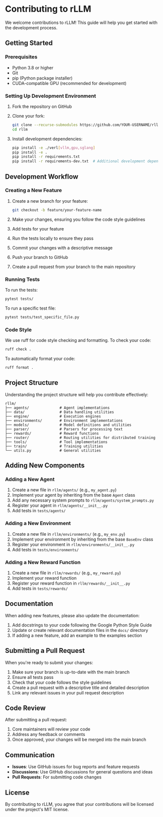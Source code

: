 # Contributing to rLLM

We welcome contributions to rLLM! This guide will help you get started with the development process.

## Getting Started

### Prerequisites

- Python 3.8 or higher
- Git
- pip (Python package installer)
- CUDA-compatible GPU (recommended for development)

### Setting Up Development Environment

1. Fork the repository on GitHub
2. Clone your fork:
   ```bash
   git clone --recurse-submodules https://github.com/YOUR-USERNAME/rllm-internal.git
   cd rllm
   ```

3. Install development dependencies:
   ```bash
   pip install -e ./verl[vllm,gpu,sglang]
   pip install -e .
   pip install -r requirements.txt
   pip install -r requirements-dev.txt  # Additional development dependencies
   ```

## Development Workflow

### Creating a New Feature

1. Create a new branch for your feature:
   ```bash
   git checkout -b feature/your-feature-name
   ```

2. Make your changes, ensuring you follow the code style guidelines
3. Add tests for your feature
4. Run the tests locally to ensure they pass
5. Commit your changes with a descriptive message
6. Push your branch to GitHub
7. Create a pull request from your branch to the main repository

### Running Tests

To run the tests:

```bash
pytest tests/
```

To run a specific test file:

```bash
pytest tests/test_specific_file.py
```

### Code Style

We use ruff for code style checking and formatting. To check your code:

```bash
ruff check .
```

To automatically format your code:

```bash
ruff format .
```

## Project Structure

Understanding the project structure will help you contribute effectively:

```
rllm/
├── agents/              # Agent implementations
├── data/                # Data handling utilities
├── engine/              # Execution engines
├── environments/        # Environment implementations
├── models/              # Model definitions and utilities
├── parser/              # Parsers for processing text
├── rewards/             # Reward functions
├── router/              # Routing utilities for distributed training
├── tools/               # Tool implementations
├── train/               # Training utilities
└── utils.py             # General utilities
```

## Adding New Components

### Adding a New Agent

1. Create a new file in `rllm/agents/` (e.g., `my_agent.py`)
2. Implement your agent by inheriting from the base `Agent` class
3. Add any necessary system prompts to `rllm/agents/system_prompts.py`
4. Register your agent in `rllm/agents/__init__.py`
5. Add tests in `tests/agents/`

### Adding a New Environment

1. Create a new file in `rllm/environments/` (e.g., `my_env.py`)
2. Implement your environment by inheriting from the base `BaseEnv` class
3. Register your environment in `rllm/environments/__init__.py`
4. Add tests in `tests/environments/`

### Adding a New Reward Function

1. Create a new file in `rllm/rewards/` (e.g., `my_reward.py`)
2. Implement your reward function
3. Register your reward function in `rllm/rewards/__init__.py`
4. Add tests in `tests/rewards/`

## Documentation

When adding new features, please also update the documentation:

1. Add docstrings to your code following the Google Python Style Guide
2. Update or create relevant documentation files in the `docs/` directory
3. If adding a new feature, add an example to the examples section

## Submitting a Pull Request

When you're ready to submit your changes:

1. Make sure your branch is up-to-date with the main branch
2. Ensure all tests pass
3. Check that your code follows the style guidelines
4. Create a pull request with a descriptive title and detailed description
5. Link any relevant issues in your pull request description

## Code Review

After submitting a pull request:

1. Core maintainers will review your code
2. Address any feedback or comments
3. Once approved, your changes will be merged into the main branch

## Communication

- **Issues**: Use GitHub issues for bug reports and feature requests
- **Discussions**: Use GitHub discussions for general questions and ideas
- **Pull Requests**: For submitting code changes

## License

By contributing to rLLM, you agree that your contributions will be licensed under the project's MIT license. 